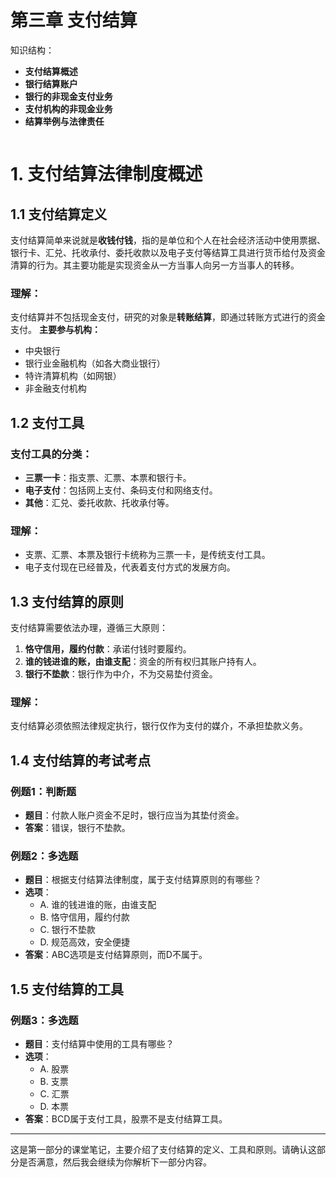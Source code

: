 # 第三章 支付结算
知识结构：
- **支付结算概述**
- **银行结算账户**
- **银行的非现金支付业务**
- **支付机构的非现金业务**
- **结算举例与法律责任**
```table-of-contents
```

# 1. 支付结算法律制度概述
## 1.1 支付结算定义
支付结算简单来说就是**收钱付钱**，指的是单位和个人在社会经济活动中使用票据、银行卡、汇兑、托收承付、委托收款以及电子支付等结算工具进行货币给付及资金清算的行为。其主要功能是实现资金从一方当事人向另一方当事人的转移。
### 理解：
支付结算并不包括现金支付，研究的对象是**转账结算**，即通过转账方式进行的资金支付。
**主要参与机构：**
- 中央银行
- 银行业金融机构（如各大商业银行）
- 特许清算机构（如网银）
- 非金融支付机构
## 1.2 支付工具
### 支付工具的分类：
- **三票一卡**：指支票、汇票、本票和银行卡。
- **电子支付**：包括网上支付、条码支付和网络支付。
- **其他**：汇兑、委托收款、托收承付等。
### 理解：
- 支票、汇票、本票及银行卡统称为三票一卡，是传统支付工具。
- 电子支付现在已经普及，代表着支付方式的发展方向。
## 1.3 支付结算的原则
支付结算需要依法办理，遵循三大原则：
1. **恪守信用，履约付款**：承诺付钱时要履约。
2. **谁的钱进谁的账，由谁支配**：资金的所有权归其账户持有人。
3. **银行不垫款**：银行作为中介，不为交易垫付资金。
### 理解：
支付结算必须依照法律规定执行，银行仅作为支付的媒介，不承担垫款义务。
## 1.4 支付结算的考试考点
### 例题1：判断题
- **题目**：付款人账户资金不足时，银行应当为其垫付资金。
- **答案**：错误，银行不垫款。
### 例题2：多选题
- **题目**：根据支付结算法律制度，属于支付结算原则的有哪些？
- **选项**：
    - A. 谁的钱进谁的账，由谁支配
    - B. 恪守信用，履约付款
    - C. 银行不垫款
    - D. 规范高效，安全便捷
- **答案**：ABC选项是支付结算原则，而D不属于。
## 1.5 支付结算的工具
### 例题3：多选题
- **题目**：支付结算中使用的工具有哪些？
- **选项**：
    - A. 股票
    - B. 支票
    - C. 汇票
    - D. 本票
- **答案**：BCD属于支付工具，股票不是支付结算工具。
---
这是第一部分的课堂笔记，主要介绍了支付结算的定义、工具和原则。请确认这部分是否满意，然后我会继续为你解析下一部分内容。
